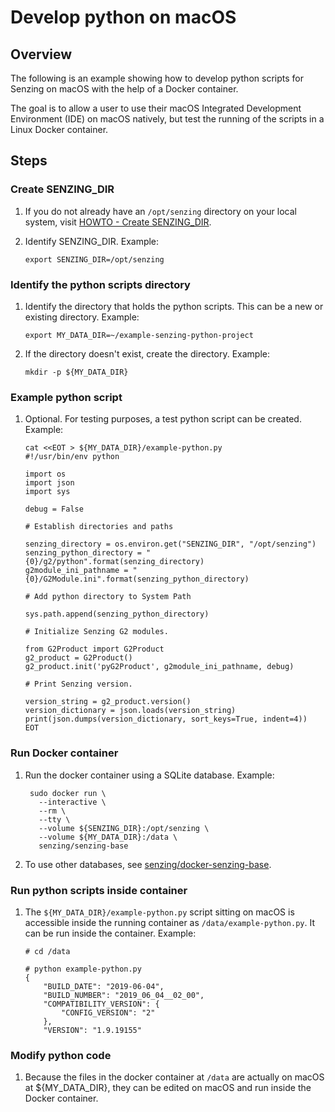 # Develop python on macOS

## Overview

The following is an example showing how to develop python scripts for
Senzing on macOS with the help of a Docker container.

The goal is to allow a user to use their macOS
Integrated Development Environment (IDE) on macOS natively,
but test the running of the scripts in a Linux Docker container.

## Steps

### Create SENZING_DIR

1. If you do not already have an `/opt/senzing` directory on your local system, visit
[HOWTO - Create SENZING_DIR](https://github.com/Senzing/knowledge-base/blob/master/HOWTO/create-senzing-dir.md).

1. Identify SENZING_DIR.
   Example:

    ```console
    export SENZING_DIR=/opt/senzing
    ```

### Identify the python scripts directory

1. Identify the directory that holds the python scripts.
   This can be a new or existing directory.
   Example:

    ```console
    export MY_DATA_DIR=~/example-senzing-python-project
    ```

1. If the directory doesn't exist, create the directory.
   Example:

    ```console
    mkdir -p ${MY_DATA_DIR}
    ```

### Example python script

1. Optional. For testing purposes, a test python script can be created.
   Example:

    ```console
    cat <<EOT > ${MY_DATA_DIR}/example-python.py
    #!/usr/bin/env python

    import os
    import json
    import sys

    debug = False

    # Establish directories and paths

    senzing_directory = os.environ.get("SENZING_DIR", "/opt/senzing")
    senzing_python_directory = "{0}/g2/python".format(senzing_directory)
    g2module_ini_pathname = "{0}/G2Module.ini".format(senzing_python_directory)

    # Add python directory to System Path

    sys.path.append(senzing_python_directory)

    # Initialize Senzing G2 modules.

    from G2Product import G2Product
    g2_product = G2Product()
    g2_product.init('pyG2Product', g2module_ini_pathname, debug)

    # Print Senzing version.

    version_string = g2_product.version()
    version_dictionary = json.loads(version_string)
    print(json.dumps(version_dictionary, sort_keys=True, indent=4))
    EOT
    ```

### Run Docker container

1. Run the docker container using a SQLite database.
   Example:

   ```console
    sudo docker run \
      --interactive \
      --rm \
      --tty \
      --volume ${SENZING_DIR}:/opt/senzing \
      --volume ${MY_DATA_DIR}:/data \
      senzing/senzing-base
   ```

1. To use other databases, see
   [senzing/docker-senzing-base](https://github.com/Senzing/docker-senzing-base#run-docker-container).

### Run python scripts inside container

1. The `${MY_DATA_DIR}/example-python.py` script sitting on macOS
   is accessible inside the running container as `/data/example-python.py`.
   It can be run inside the container.
   Example:

    ```console
    # cd /data

    # python example-python.py
    {
        "BUILD_DATE": "2019-06-04",
        "BUILD_NUMBER": "2019_06_04__02_00",
        "COMPATIBILITY_VERSION": {
            "CONFIG_VERSION": "2"
        },
        "VERSION": "1.9.19155"
    ```

### Modify python code

1. Because the files in the docker container at `/data` are actually on macOS at ${MY_DATA_DIR},
   they can be edited on macOS and run inside the Docker container.
